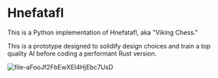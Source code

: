 # Hnefatafl

This is a Python implementation of Hnefatafl, aka "Viking Chess."

This is a prototype designed to solidify design choices and train a top quality AI before coding a performant Rust version.

![file-aFooJf2FbEwXEI4HjEbc7UsD](https://github.com/A-J-V/Hnefatafl/assets/72227828/ad82e6ec-d991-456d-a110-d31b98fa20e8)
